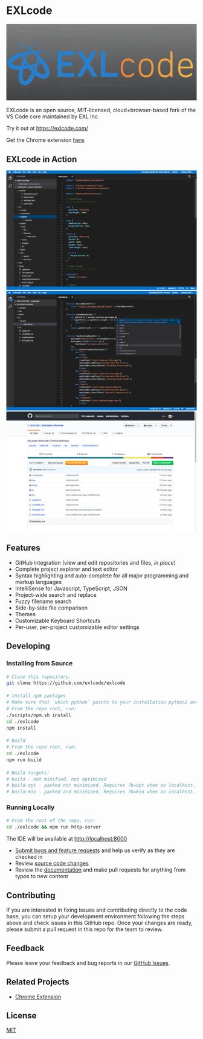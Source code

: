 # EXLcode

![EXLcode](screenshots/promo-tile-1400x560.png)

EXLcode is an open source, MIT-licensed, cloud+browser-based fork of the VS Code core maintained by EXL Inc.

Try it out at https://exlcode.com/

Get the Chrome extension [here](https://chrome.google.com/webstore/detail/exlcode-vs-code-based-onl/elcfpiphmolcddmecegalaikjiclhdjc?hl=en).

## EXLcode in Action

![Alt text](screenshots/ide-01.png)
![Alt text](screenshots/ide-02.png)
![Alt text](screenshots/github-edit-with-exlcode.png)

## Features

<ul>
	<li>GitHub integration (view and edit repositories and files, <i>in place</i>)</li>
	<li>Complete project explorer and text editor</li>
	<li>Syntax highlighting and auto-complete for all major programming and markup languages</li>
	<li>IntelliSense for Javascript, TypeScript, JSON</li>
	<li>Project-wide search and replace</li>
	<li>Fuzzy filename search</li>
	<li>Side-by-side file comparison</li>
	<li>Themes</li>
	<li>Customizable Keyboard Shortcuts</li>
	<li>Per-user, per-project customizable editor settings</li>
</ul>

## Developing

### Installing from Source

```bash
# Clone this repository.
git clone https://github.com/exlcode/exlcode

# Install npm packages
# Make sure that `which python` points to your installation python2 and that you have the build-essential package (on Ubuntu) for native builds and the xcode command line tools for OS X
# From the repo root, run:
./scripts/npm.sh install
cd ./exlcode
npm install

# Build
# From the repo root, run:
cd ./exlcode
npm run build

# Build targets:
# build - not minified, not optimized
# build-opt - packed not minimized. Requires ?b=opt when on localhost.
# build-min - packed and minimized. Requires ?b=min when on localhost.
```

### Running Locally

```bash
# From the root of the repo, run:
cd ./exlcode && npm run http-server
```

The IDE will be available at [http://localhost:8000](http://localhost:8000)

-   [Submit bugs and feature requests](https://github.com/microsoft/vscode/issues) and help us verify as they are checked in
-   Review [source code changes](https://github.com/microsoft/vscode/pulls)
-   Review the [documentation](https://github.com/microsoft/vscode-docs) and make pull requests for anything from typos to new content

## Contributing

If you are interested in fixing issues and contributing directly to the code base, you can setup your development environment following the steps above and check issues in this GitHub repo. Once your changes are ready, please submit a pull request in this repo for the team to review.

## Feedback

Please leave your feedback and bug reports in our [GitHub Issues](https://github.com/exlcode/exlcode/issues).

## Related Projects

-   [Chrome Extension](https://github.com/exlcode/exlcode-chrome)

## License

[MIT](LICENSE.txt)
